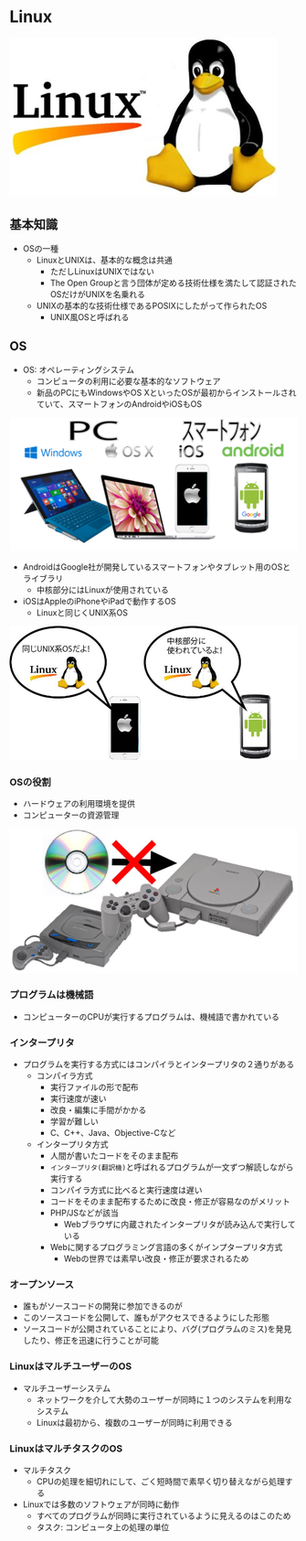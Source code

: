 # Linux

![server_02](image/server_00.jpg)

## 基本知識

* OSの一種
    * LinuxとUNIXは、基本的な概念は共通
        * ただしLinuxはUNIXではない
        * The Open Groupと言う団体が定める技術仕様を満たして認証されたOSだけがUNIXを名乗れる
    * UNIXの基本的な技術仕様であるPOSIXにしたがって作られたOS
        * UNIX風OSと呼ばれる

## OS

* OS: オペレーティングシステム
    * コンピュータの利用に必要な基本的なソフトウェア
    * 新品のPCにもWindowsやOS XといったOSが最初からインストールされていて、スマートフォンのAndroidやiOSもOS

![server_01](image/server_01.png)

* AndroidはGoogle社が開発しているスマートフォンやタブレット用のOSとライブラリ
    * 中核部分にはLinuxが使用されている
* iOSはAppleのiPhoneやiPadで動作するOS
    * Linuxと同じくUNIX系OS

![server_03](image/server_03.jpg)

### OSの役割

* ハードウェアの利用環境を提供
* コンピューターの資源管理

![server_02](image/server_02.jpg)

### プログラムは機械語

* コンピューターのCPUが実行するプログラムは、機械語で書かれている

### インタープリタ

* プログラムを実行する方式にはコンパイラとインタープリタの２通りがある
    * コンパイラ方式
        * 実行ファイルの形で配布
        * 実行速度が速い
        * 改良・編集に手間がかかる
        * 学習が難しい
        * C、C++、Java、Objective-Cなど
    * インタープリタ方式
        * 人間が書いたコードをそのまま配布
        * `インタープリタ(翻訳機)`と呼ばれるプログラムが一文ずつ解読しながら実行する
        * コンパイラ方式に比べると実行速度は遅い
        * コードをそのまま配布するために改良・修正が容易なのがメリット
        * PHP/JSなどが該当
            * Webブラウザに内蔵されたインタープリタが読み込んで実行している
        * Webに関するプログラミング言語の多くがインプタープリタ方式
            * Webの世界では素早い改良・修正が要求されるため

### オープンソース

* 誰もがソースコードの開発に参加できるのが
* このソースコードを公開して、誰もがアクセスできるようにした形態
* ソースコードが公開されていることにより、バグ(プログラムのミス)を発見したり、修正を迅速に行うことが可能

### LinuxはマルチユーザーのOS

* マルチユーザーシステム
    * ネットワークを介して大勢のユーザーが同時に１つのシステムを利用なシステム
    * Linuxは最初から、複数のユーザーが同時に利用できる

### LinuxはマルチタスクのOS

* マルチタスク
    *  CPUの処理を細切れにして、ごく短時間で素早く切り替えながら処理する
* Linuxでは多数のソフトウェアが同時に動作
    * すべてのプログラムが同時に実行されているように見えるのはこのため
    * タスク: コンピュータ上の処理の単位
